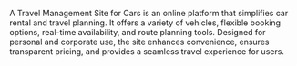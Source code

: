 A Travel Management Site for Cars is an online platform that simplifies car rental 
and travel planning. It offers a variety of vehicles, flexible booking options, real-time 
availability, and route planning tools. Designed for personal and corporate use, the 
site enhances convenience, ensures transparent pricing, and provides a seamless 
travel experience for users.
